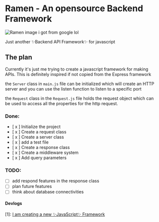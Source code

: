 # Ramen - An opensource Backend Framework
![Ramen image i got from google lol](https://res.cloudinary.com/practicaldev/image/fetch/s--QGRMnu9Q--/c_limit%2Cf_auto%2Cfl_progressive%2Cq_auto%2Cw_880/https://dev-to-uploads.s3.amazonaws.com/uploads/articles/nfg8h1baize3kntwatl5.png)

Just another ✨Backend API Framework✨ for javascript
## The plan
Currently it's just me trying to create a javascript framework for making APIs. This is definitely inspired if not copied from the Express framework

the `Server` class in `main.js` file can be initialized which will create an HTTP server and you can use the listen function to listen to a specific port

the `Request` class in the `Request.js` file holds the request object which can be used to access all the properties for the http request.

### Done:
* [ x ] Initialize the project
* [ x ] Create a request class
* [ x ] Create a server class
* [ x ] add a test file
* [ x ] Create a response class
* [ x ] Create a middleware system
* [ x ] Add query parameters

### TODO:
* [  ] add respond features in the response class
* [  ] plan future features
* [  ] think about database connectivities

#### Devlogs
[1]: [I am creating a new ✨JavaScript✨ Framework](https://dev.to/ohayouarmaan/i-am-creating-a-new-javascript-framework-46af)
